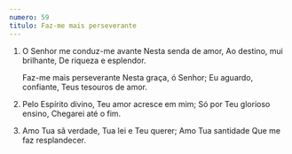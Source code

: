 ```yaml
---
numero: 59
titulo: Faz-me mais perseverante
---
```

1. O Senhor me conduz-me avante
   Nesta senda de amor,
   Ao destino, mui brilhante,
   De riqueza e esplendor.

   Faz-me mais perseverante
   Nesta graça, ó Senhor;
   Eu aguardo, confiante,
   Teus tesouros de amor.

2. Pelo Espírito divino,
   Teu amor acresce em mim;
   Só por Teu glorioso ensino,
   Chegarei até o fim.

3. Amo Tua sã verdade,
   Tua lei e Teu querer;
   Amo Tua santidade
   Que me faz resplandecer.
